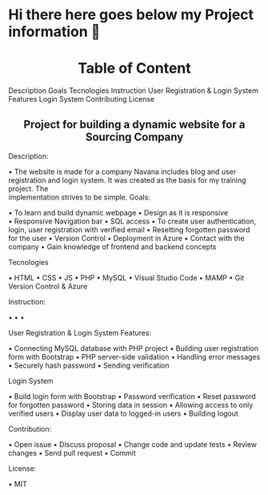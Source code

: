 # Hi there here goes below my Project information 👋

<h1 align="center">Table of Content</h1>

   Description
   Goals
   Tecnologies
   Instruction
   User Registration & Login System Features
   Login System
   Contributing
   License
   
<h2 align="center">Project for building a dynamic website for a Sourcing Company</h2>

 Description: 

  • The website is made for a company Navana includes blog and user registration and login system. It was created as the basis for my training project. The  
    implementation strives to be simple.
  Goals:
 
  • To learn and build dynamic webpage
  • Design as it is responsive	
  • Responsive Navigation bar
  • SQL access
  • To create user authentication, login, user registration with verified email
  • Resetting forgotten password for the user
  • Version Control
  • Deployment in Azure
  • Contact with the company
  • Gain knowledge of frontend and backend concepts
  
  
 Tecnologies
 
  • HTML
  • CSS
  • JS
  • PHP
  • MySQL
  • Visual Studio Code
  • MAMP
  • Git Version Control & Azure
 
 Instruction:

  •	
  •	
  •	
  

 User Registration & Login System Features:

  • Connecting MySQL database with PHP project
  • Building user registration form with Bootstrap
  • PHP server-side validation
  • Handling error messages
  • Securely hash password
  • Sending verification 
  
  Login System
  
 •	Build login form with Bootstrap
 •	Password verification
 • Reset password for forgotten password
 •	Storing data in session
 •	Allowing access to only verified users
 •	Display user data to logged-in users
 •	Building logout

  Contribution:

 • Open issue
 • Discuss proposal
 •	Change code and update tests
 •	Review changes
 •	Send pull request
 •	Commit

  License: 
  
  • MIT

